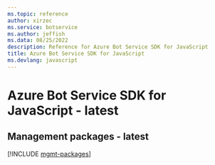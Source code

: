 ```yaml
---
ms.topic: reference
author: xirzec
ms.service: botservice
ms.author: jeffish
ms.data: 08/25/2022
description: Reference for Azure Bot Service SDK for JavaScript
title: Azure Bot Service SDK for JavaScript
ms.devlang: javascript
---
```

# Azure Bot Service SDK for JavaScript - latest

## Management packages - latest
[!INCLUDE [mgmt-packages](bot-service-mgmt-index.md)]